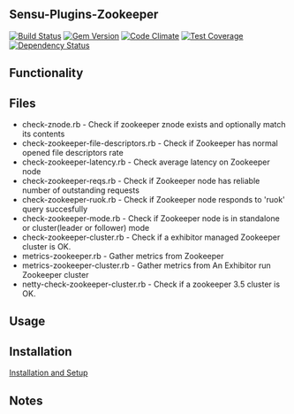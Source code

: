 ## Sensu-Plugins-Zookeeper

[![Build Status](https://travis-ci.org/sensu-plugins/sensu-plugins-zookeeper.svg?branch=master)](https://travis-ci.org/sensu-plugins/sensu-plugins-zookeeper)
[![Gem Version](https://badge.fury.io/rb/sensu-plugins-zookeeper.svg)](http://badge.fury.io/rb/sensu-plugins-zookeeper)
[![Code Climate](https://codeclimate.com/github/sensu-plugins/sensu-plugins-zookeeper/badges/gpa.svg)](https://codeclimate.com/github/sensu-plugins/sensu-plugins-zookeeper)
[![Test Coverage](https://codeclimate.com/github/sensu-plugins/sensu-plugins-zookeeper/badges/coverage.svg)](https://codeclimate.com/github/sensu-plugins/sensu-plugins-zookeeper)
[![Dependency Status](https://gemnasium.com/sensu-plugins/sensu-plugins-zookeeper.svg)](https://gemnasium.com/sensu-plugins/sensu-plugins-zookeeper)

## Functionality

## Files

* check-znode.rb - Check if zookeeper znode exists and optionally match its contents
* check-zookeeper-file-descriptors.rb - Check if Zookeeper has normal opened file descriptors rate
* check-zookeeper-latency.rb - Check average latency on Zookeeper node
* check-zookeeper-reqs.rb - Check if Zookeeper node has reliable number of outstanding requests
* check-zookeeper-ruok.rb - Check if Zookeeper node responds to 'ruok' query succesfully
* check-zookeeper-mode.rb - Check if Zookeeper node is in standalone or cluster(leader or follower) mode
* check-zookeeper-cluster.rb - Check if a exhibitor managed Zookeeper cluster is OK.
* metrics-zookeeper.rb - Gather metrics from Zookeeper
* metrics-zookeeper-cluster.rb - Gather metrics from An Exhibitor run Zookeeper cluster
* netty-check-zookeeper-cluster.rb - Check if a zookeeper 3.5 cluster is OK.

## Usage

## Installation

[Installation and Setup](http://sensu-plugins.io/docs/installation_instructions.html)

## Notes
